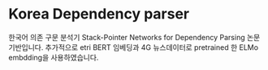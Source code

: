 # Korea Dependency parser
한국어 의존 구문 분석기
Stack-Pointer Networks for Dependency Parsing 논문 기반입니다.
추가적으로 etri BERT 임베딩과 4G 뉴스데이터로 pretrained 한 ELMo embdding을 사용하였습니다. 

